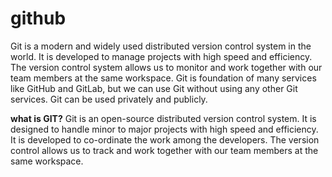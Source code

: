 # github
Git is a modern and widely used distributed version control system in the world. It is developed to manage projects with high speed and efficiency. The version control system allows us to monitor and work together with our team members at the same workspace.
Git is foundation of many services like GitHub and GitLab, but we can use Git without using any other Git services. Git can be used privately and publicly.

**what is GIT?**
    Git is an open-source distributed version control system. It is designed to handle minor to major projects with high speed and efficiency. It is developed to co-ordinate the work among the developers. The version control allows us to track and work together with our team members at the same workspace.

